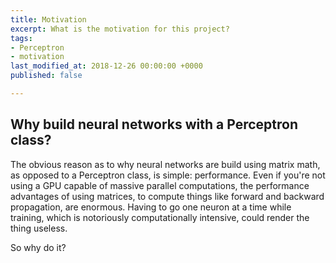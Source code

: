 ```yaml
---
title: Motivation
excerpt: What is the motivation for this project?
tags:
- Perceptron
- motivation
last_modified_at: 2018-12-26 00:00:00 +0000
published: false

---
```

## Why build neural networks with a Perceptron class?

The obvious reason as to why neural networks are build using matrix math, as opposed to a Perceptron class, is simple: performance. Even if you're not using a GPU capable of massive parallel computations, the performance advantages of using matrices, to compute things like forward and backward propagation, are enormous. Having to go one neuron at a time while training, which is notoriously computationally intensive, could render the thing useless.

So why do it?